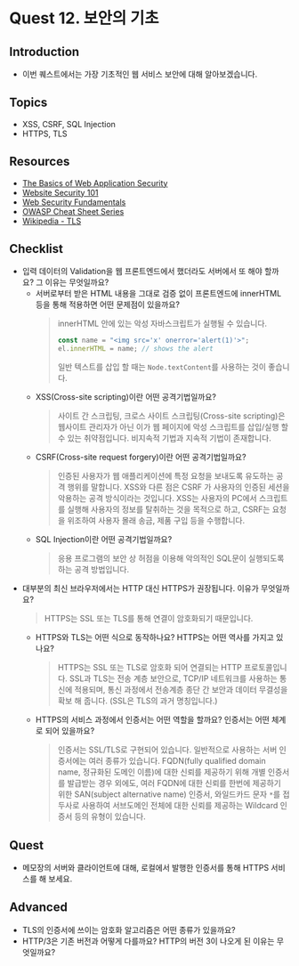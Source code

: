 # Quest 12. 보안의 기초

## Introduction

- 이번 퀘스트에서는 가장 기초적인 웹 서비스 보안에 대해 알아보겠습니다.

## Topics

- XSS, CSRF, SQL Injection
- HTTPS, TLS

## Resources

- [The Basics of Web Application Security](https://martinfowler.com/articles/web-security-basics.html)
- [Website Security 101](https://spyrestudios.com/web-security-101/)
- [Web Security Fundamentals](https://www.shopify.com.ng/partners/blog/web-security-2018)
- [OWASP Cheat Sheet Series](https://cheatsheetseries.owasp.org/)
- [Wikipedia - TLS](https://en.wikipedia.org/wiki/Transport_Layer_Security)

## Checklist

- 입력 데이터의 Validation을 웹 프론트엔드에서 했더라도 서버에서 또 해야 할까요? 그 이유는 무엇일까요?
  - 서버로부터 받은 HTML 내용을 그대로 검증 없이 프론트엔드에 innerHTML 등을 통해 적용하면 어떤 문제점이 있을까요?
    > innerHTML 안에 있는 악성 자바스크립트가 실행될 수 있습니다.
    >
    > ```javascript
    > const name = "<img src='x' onerror='alert(1)'>";
    > el.innerHTML = name; // shows the alert
    > ```
    >
    > 일반 텍스트를 삽입 할 때는 `Node.textContent`를 사용하는 것이 좋습니다.
  - XSS(Cross-site scripting)이란 어떤 공격기법일까요?
    > 사이트 간 스크립팅, 크로스 사이트 스크립팅(Cross-site scripting)은 웹사이트 관리자가 아닌 이가 웹 페이지에 악성 스크립트를 삽입/실행 할 수 있는 취약점입니다. 비지속적 기법과 지속적 기법이 존재합니다.
  - CSRF(Cross-site request forgery)이란 어떤 공격기법일까요?
    > 인증된 사용자가 웹 애플리케이션에 특정 요청을 보내도록 유도하는 공격 행위를 말합니다. XSS와 다른 점은 CSRF 가 사용자의 인증된 세션을 악용하는 공격 방식이라는 것입니다. XSS는 사용자의 PC에서 스크립트를 실행해 사용자의 정보를 탈취하는 것을 목적으로 하고, CSRF는 요청을 위조하여 사용자 몰래 송금, 제품 구입 등을 수행합니다.
  - SQL Injection이란 어떤 공격기법일까요?
    > 응용 프로그램의 보안 상 허점을 이용해 악의적인 SQL문이 실행되도록 하는 공격 방법입니다.
- 대부분의 최신 브라우저에서는 HTTP 대신 HTTPS가 권장됩니다. 이유가 무엇일까요?
  > HTTPS는 SSL 또는 TLS를 통해 연결이 암호화되기 때문입니다.
  - HTTPS와 TLS는 어떤 식으로 동작하나요? HTTPS는 어떤 역사를 가지고 있나요?
    > HTTPS는 SSL 또는 TLS로 암호화 되어 연결되는 HTTP 프로토콜입니다. SSL과 TLS는 전송 계층 보안으로, TCP/IP 네트워크를 사용하는 통신에 적용되며, 통신 과정에서 전송계층 종단 간 보안과 데이터 무결성을 확보 해 줍니다. (SSL은 TLS의 과거 명칭입니다.)
  - HTTPS의 서비스 과정에서 인증서는 어떤 역할을 할까요? 인증서는 어떤 체계로 되어 있을까요?
    > 인증서는 SSL/TLS로 구현되어 있습니다. 일반적으로 사용하는 서버 인증서에는 여러 종류가 있습니다. FQDN(fully qualified domain name, 정규화된 도메인 이름)에 대한 신뢰를 제공하기 위해 개별 인증서를 발급받는 경우 외에도, 여러 FQDN에 대한 신뢰를 한번에 제공하기 위한 SAN(subject alternative name) 인증서, 와일드카드 문자 `*`를 접두사로 사용하여 서브도메인 전체에 대한 신뢰를 제공하는 Wildcard 인증서 등의 유형이 있습니다.

## Quest

- 메모장의 서버와 클라이언트에 대해, 로컬에서 발행한 인증서를 통해 HTTPS 서비스를 해 보세요.

## Advanced

- TLS의 인증서에 쓰이는 암호화 알고리즘은 어떤 종류가 있을까요?
- HTTP/3은 기존 버전과 어떻게 다를까요? HTTP의 버전 3이 나오게 된 이유는 무엇일까요?
